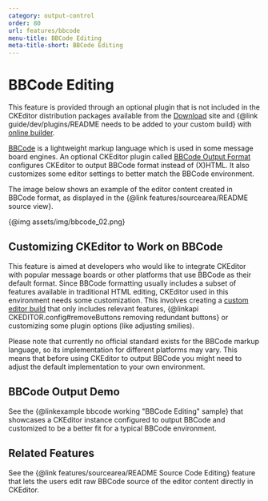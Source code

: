 ```yaml
---
category: output-control
order: 80
url: features/bbcode
menu-title: BBCode Editing
meta-title-short: BBCode Editing
---
```

<!--
Copyright (c) 2003-2020, CKSource - Frederico Knabben. All rights reserved.
For licensing, see LICENSE.md.
-->

# BBCode Editing

<info-box info="">
 This feature is provided through an optional plugin that is not included in the CKEditor distribution packages available from the <a href="https://ckeditor.com/ckeditor-4/download/">Download</a> site and {@link guide/dev/plugins/README needs to be added to your custom build} with <a href="https://ckeditor.com/cke4/builder">online builder</a>.
</info-box>

[BBCode](http://en.wikipedia.org/wiki/BBCode) is a lightweight markup language which is used in some message board engines. An optional CKEditor plugin called [BBCode Output Format](https://ckeditor.com/cke4/addon/bbcode) configures CKEditor to output BBCode format instead of (X)HTML. It also customizes some editor settings to better match the BBCode environment.

The image below shows an example of the editor content created in BBCode format, as displayed in the {@link features/sourcearea/README source view}.

{@img assets/img/bbcode_02.png}

## Customizing CKEditor to Work on BBCode

This feature is aimed at developers who would like to integrate CKEditor with popular message boards or other platforms that use BBCode as their default format. Since BBCode formatting usually includes a subset of features available in traditional HTML editing, CKEditor used in this environment needs some customization. This involves creating a [custom editor build](https://ckeditor.com/cke4/builder) that only includes relevant features, {@linkapi CKEDITOR.config#removeButtons removing redundant buttons} or customizing some plugin options (like adjusting smilies).

<info-box hint="">
 Please note that currently no official standard exists for the BBCode markup language, so its implementation for different platforms may vary. This means that before using CKEditor to output BBCode you might need to adjust the default implementation to your own environment.
</info-box>

## BBCode Output Demo

See the {@linkexample bbcode working "BBCode Editing" sample} that showcases a CKEditor instance configured to output BBCode and customized to be a better fit for a typical BBCode environment.

## Related Features

See the {@link features/sourcearea/README Source Code Editing} feature that lets the users edit raw BBCode source of the editor content directly in CKEditor.
